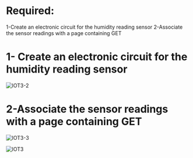 # Required:
1-Create an electronic circuit for the humidity reading sensor
2-Associate the sensor readings with a page containing GET

# 1- Create an electronic circuit for the humidity reading sensor

![IOT3-2](https://github.com/laylaAm/IOT-3/assets/139586277/422e76d9-be22-47db-b689-96c4a02e5350)

# 2-Associate the sensor readings with a page containing GET

![IOT3-3](https://github.com/laylaAm/IOT-3/assets/139586277/295244d9-d051-48c4-8365-479347f880f0)

![IOT3](https://github.com/laylaAm/IOT-3/assets/139586277/7f33be08-41d7-4767-9fd2-bc6aaf0fb4fb)
